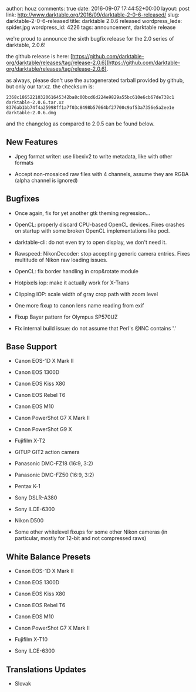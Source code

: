 author: houz
comments: true
date: 2016-09-07 17:44:52+00:00
layout: post
link: http://www.darktable.org/2016/09/darktable-2-0-6-released/
slug: darktable-2-0-6-released
title: darktable 2.0.6 released
wordpress_lede: spider.jpg
wordpress_id: 4226
tags: announcement, darktable release

we're proud to announce the sixth bugfix release for the 2.0 series of darktable, 2.0.6!

the github release is here: [https://github.com/darktable-org/darktable/releases/tag/release-2.0.6](https://github.com/darktable-org/darktable/releases/tag/release-2.0.6).

as always, please don't use the autogenerated tarball provided by github, but only our tar.xz. the checksum is:

    
    2368c1865221032061645342ba8c00bcd6d224e9829a55bc610e6cb67de738c1  darktable-2.0.6.tar.xz
    8376ab1bb74f4a25998ff1a7f03c8498b57064bf27700c9af53a7356e5a2ee1e  darktable-2.0.6.dmg
    


and the changelog as compared to 2.0.5 can be found below.


## New Features





 	
  * Jpeg format writer: use libexiv2 to write metadata, like with other formats

 	
  * Accept non-mosaiced raw files with 4 channels, assume they are RGBA (alpha channel is ignored)




## Bugfixes





 	
  * Once again, fix for yet another gtk theming regression...

 	
  * OpenCL: properly discard CPU-based OpenCL devices. Fixes crashes on startup with some broken OpenCL implementations like pocl.

 	
  * darktable-cli: do not even try to open display, we don't need it.

 	
  * Rawspeed: NikonDecoder: stop accepting generic camera entries. Fixes multitude of Nikon raw loading issues.

 	
  * OpenCL: fix border handling in crop&rotate module

 	
  * Hotpixels iop: make it actually work for X-Trans

 	
  * Clipping IOP: scale width of gray crop path with zoom level

 	
  * One more fixup to canon lens name reading from exif

 	
  * Fixup Bayer pattern for Olympus SP570UZ

 	
  * Fix internal build issue: do not assume that Perl's @INC contains '.'




## Base Support





 	
  * Canon EOS-1D X Mark II

 	
  * Canon EOS 1300D

 	
  * Canon EOS Kiss X80

 	
  * Canon EOS Rebel T6

 	
  * Canon EOS M10

 	
  * Canon PowerShot G7 X Mark II

 	
  * Canon PowerShot G9 X

 	
  * Fujifilm X-T2

 	
  * GITUP GIT2 action camera

 	
  * Panasonic DMC-FZ18 (16:9, 3:2)

 	
  * Panasonic DMC-FZ50 (16:9, 3:2)

 	
  * Pentax K-1

 	
  * Sony DSLR-A380

 	
  * Sony ILCE-6300

 	
  * Nikon D500

 	
  * Some other whitelevel fixups for some other Nikon cameras (in particular, mostly for 12-bit and not compressed raws)




## White Balance Presets





 	
  * Canon EOS-1D X Mark II

 	
  * Canon EOS 1300D

 	
  * Canon EOS Kiss X80

 	
  * Canon EOS Rebel T6

 	
  * Canon EOS M10

 	
  * Canon PowerShot G7 X Mark II

 	
  * Fujifilm X-T10

 	
  * Sony ILCE-6300




## Translations Updates





 	
  * Slovak


